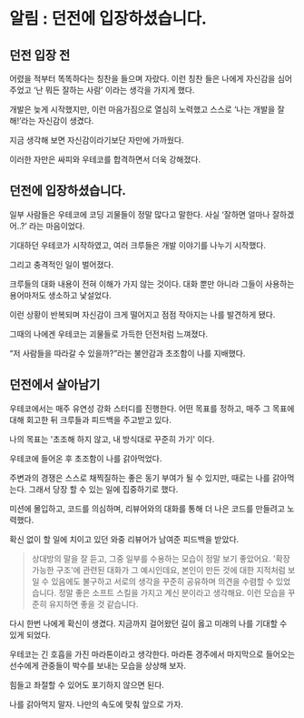 # 알림 : 던전에 입장하셨습니다.

## 던전 입장 전

어렸을 적부터 똑똑하다는 칭찬을 들으며 자랐다. 이런 칭찬 들은 나에게 자신감을 심어주었고 ‘난 뭐든 잘하는 사람’ 이라는 생각을 가지게 했다.

개발은 늦게 시작했지만, 이런 마음가짐으로 열심히 노력했고 스스로 ‘나는 개발을 잘해!’라는 자신감이 생겼다.

지금 생각해 보면 자신감이라기보단 자만에 가까웠다.

이러한 자만은 싸피와 우테코를 합격하면서 더욱 강해졌다.

## 던전에 입장하셨습니다.

일부 사람들은 우테코에 코딩 괴물들이 정말 많다고 말한다. 사실 ‘잘하면 얼마나 잘하겠어..?’ 라는 마음이었다.

기대하던 우테코가 시작하였고, 여러 크루들은 개발 이야기를 나누기 시작했다.

그리고 충격적인 일이 벌어졌다.

크루들의 대화 내용이 전혀 이해가 가지 않는 것이다. 대화 뿐만 아니라 그들이 사용하는 용어마저도 생소하고 낯설었다.

이런 상황이 반복되며 자신감이 크게 떨어지고 점점 작아지는 나를 발견하게 됐다.

그때의 나에겐 우테코는 괴물들로 가득한 던전처럼 느껴졌다.

“저 사람들을 따라갈 수 있을까?”라는 불안감과 초조함이 나를 지배했다.

## 던전에서 살아남기

우테코에서는 매주 유연성 강화 스터디를 진행한다. 어떤 목표를 정하고, 매주 그 목표에 대해 회고한 뒤 크루들과 피드백을 주고받고 있다.

나의 목표는 '초조해 하지 않고, 내 방식대로 꾸준히 가기' 이다.

우테코에 들어온 후 초조함이 나를 갉아먹었다.

주변과의 경쟁은 스스로 채찍질하는 좋은 동기 부여가 될 수 있지만, 때로는 나를 갉아먹는다. 그래서 당장 할 수 있는 일에 집중하기로 했다.

미션에 몰입하고, 코드를 의심하며, 리뷰어와의 대화를 통해 더 나은 코드를 만들려고 노력했다.

확신 없이 할 일에 치이고 있던 와중 리뷰어가 남여준 피드백을 받았다.

> 상대방의 말을 잘 듣고, 그중 일부를 수용하는 모습이 정말 보기 좋았어요. '확장 가능한 구조'에 관련된 대화가 그 예시인데요, 본인이 만든 것에 대한 지적처럼 보일 수 있음에도 불구하고 서로의 생각을 꾸준히 공유하며 의견을 수렴할 수 있었습니다. 정말 좋은 소프트 스킬을 가지고 계신 분이라고 생각해요. 이런 모습을 꾸준히 유지하면 좋을 것 같습니다.
> 

다시 한번 나에게 확신이 생겼다. 지금까지 걸어왔던 길이 옳고 미래의 나를 기대할 수 있게 되었다.

우테코는 긴 호흡을 가진 마라톤이라고 생각한다. 마라톤 경주에서 마지막으로 들어오는 선수에게 관중들이 박수를 보내는 모습을 상상해 보자.

힘들고 좌절할 수 있어도 포기하지 않으면 된다.

나를 갉아먹지 말자. 나만의 속도에 맞춰 앞으로 가자.
